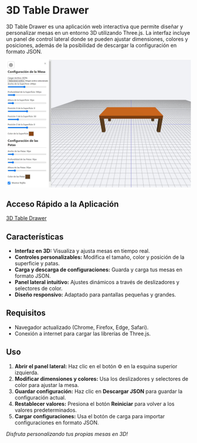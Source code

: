 # 3D Table Drawer

3D Table Drawer es una aplicación web interactiva que permite diseñar y personalizar mesas en un entorno 3D utilizando Three.js. La interfaz incluye un panel de control lateral donde se pueden ajustar dimensiones, colores y posiciones, además de la posibilidad de descargar la configuración en formato JSON.

![3D Table Drawer](Captura-json.JPG)


## Acceso Rápido a la Aplicación
[3D Table Drawer](https://xococode.github.io/Unicornio3d/)

## Características
- **Interfaz en 3D:** Visualiza y ajusta mesas en tiempo real.
- **Controles personalizables:** Modifica el tamaño, color y posición de la superficie y patas.
- **Carga y descarga de configuraciones:** Guarda y carga tus mesas en formato JSON.
- **Panel lateral intuitivo:** Ajustes dinámicos a través de deslizadores y selectores de color.
- **Diseño responsivo:** Adaptado para pantallas pequeñas y grandes.

## Requisitos
- Navegador actualizado (Chrome, Firefox, Edge, Safari).
- Conexión a internet para cargar las librerías de Three.js.


## Uso
1. **Abrir el panel lateral:** Haz clic en el botón ⚙️ en la esquina superior izquierda.
2. **Modificar dimensiones y colores:** Usa los deslizadores y selectores de color para ajustar la mesa.
3. **Guardar configuración:** Haz clic en **Descargar JSON** para guardar la configuración actual.
4. **Restablecer valores:** Presiona el botón **Reiniciar** para volver a los valores predeterminados.
5. **Cargar configuraciones:** Usa el botón de carga para importar configuraciones en formato JSON.


_Disfruta personalizando tus propias mesas en 3D!_

